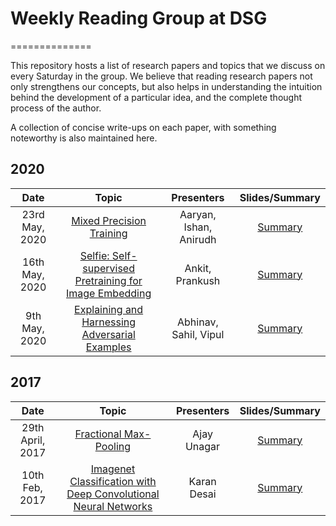 # Weekly Reading Group at DSG
==============

This repository hosts a list of research papers and topics that we discuss on every Saturday in the group. We believe that reading research papers not only strengthens our concepts, but also helps in understanding the intuition behind the 
development of a particular idea, and the complete thought process of the author.

A collection of concise write-ups on each paper, with something noteworthy is also maintained here.

## 2020

|       Date       | Topic | Presenters | Slides/Summary |
|:----------------:|:----------------------------------------:|:----------:|:------:|
| 23rd May, 2020 |	[Mixed Precision Training](https://arxiv.org/abs/1710.03740)  | Aaryan, Ishan, Anirudh| [Summary](May2020/Discussion3/Mixed%20Precision%20Training.pdf)
| 16th May, 2020 |	[Selfie: Self-supervised Pretraining for Image Embedding](https://arxiv.org/abs/1906.02940)  | Ankit, Prankush| [Summary](May2020/Discussion2/Summary.pdf)
| 9th May, 2020 |	[Explaining and Harnessing Adversarial Examples](https://arxiv.org/abs/1412.6572)  | Abhinav, Sahil, Vipul| [Summary](May2020/Discussion1/Summary.pdf)

## 2017

|       Date       | Topic | Presenters | Slides/Summary |
|:----------------:|:----------------------------------------:|:----------:|:------:|
| 29th April, 2017 |	[Fractional Max-Pooling](https://arxiv.org/abs/1412.6572)  | Ajay Unagar | [Summary](April17/fractional-max-Pooling-paper-Summary.md)
| 10th Feb, 2017 |	[Imagenet Classification with Deep Convolutional Neural Networks](http://www.cs.cmu.edu/~epxing/Class/10715-14f/reading/imagenet.pdf)  | Karan Desai| [Summary](Feb17/imagenet-classification-with-deep-convolutional-neural-networks.md)

